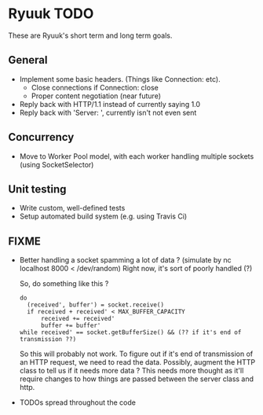 # Ryuuk TODO

These are Ryuuk\'s short term and long term goals.

General
-------

* Implement some basic headers. (Things like Connection: etc).
    - Close connections if Connection: close
    - Proper content negotiation (near future)
* Reply back with HTTP/1.1 instead of currently saying 1.0
* Reply back with 'Server: <blah>', currently isn't not even sent

Concurrency
-----------

*  Move to Worker Pool model, with each worker handling multiple sockets (using SocketSelector)

Unit testing
------------

* Write custom, well-defined tests
* Setup automated build system (e.g. using Travis Ci)

FIXME
-----------

* Better handling a socket spamming a lot of data ? (simulate by nc localhost 8000 < /dev/random)
  Right now, it's sort of poorly handled (?)
  
  So, do something like this ?
  ```
  do
    (received', buffer') = socket.receive()
    if received + received' < MAX_BUFFER_CAPACITY
        received += received'
        buffer += buffer'
  while received' == socket.getBufferSize() && (?? if it's end of transmission ??)
  ```
  So this will probably not work. To figure out if it's end of transmission of an HTTP request, we need to read the data.
  Possibly, augment the HTTP class to tell us if it needs more data ?
  This needs more thought as it'll require changes to how things are passed between the server class and http.
  
  
* TODOs spread throughout the code
